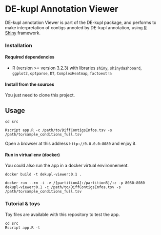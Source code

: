 # DE-kupl Annotation Viewer

DE-kupl annotation Viewer is part of the DE-kupl package, and performs to make interpretation of contigs annoted by DE-kupl annotation, using [R Shiny](https://shiny.rstudio.com/) framework.

### Installation

#### Required dependencies

* R (version >= version 3.2.3) with libraries `shiny`, `shinydashboard`, `ggplot2`, `optparse`, `DT`, `ComplexHeatmap`, `factoextra`

#### Install from the sources
You just need to clone this project.

## Usage

```
cd src

Rscript app.R -c /path/to/DiffContigsInfos.tsv -s /path/to/sample_conditions_full.tsv
```

Open a browser at this address `http://0.0.0.0:8080` and enjoy it. 

#### Run in virtual env (docker)
You could also run the app in a docker virtual environnement.
```
docker build -t dekupl-viewer:0.1 .

docker run --rm -i -v /[partitionA]:/partitionB]/:z -p 8080:8080 dekupl-viewer:0.1 -c /path/to/DiffContigsInfos.tsv -s /path/to/sample_conditions_full.tsv
``` 
### Tutorial & toys

Toy files are available with this repository to test the app.

```
cd src
Rscript app.R -t
```
